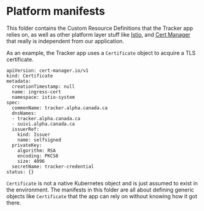 # Platform manifests

This folder contains the Custom Resource Definitions that the Tracker app relies on, as well as other platform layer stuff like [Istio](https://istio.io/), and [Cert Manager](https://cert-manager.io) that really is independent from our application.

As an example, the Tracker app uses a `Certificate` object to acquire a TLS certificate. 

```
apiVersion: cert-manager.io/v1
kind: Certificate
metadata:
  creationTimestamp: null
  name: ingress-cert
  namespace: istio-system
spec:
  commonName: tracker.alpha.canada.ca
  dnsNames:
  - tracker.alpha.canada.ca
  - suivi.alpha.canada.ca
  issuerRef:
    kind: Issuer
    name: selfsigned
  privateKey:
    algorithm: RSA
    encoding: PKCS8
    size: 4096
  secretName: tracker-credential
status: {}
```

`Certificate` is not a native Kubernetes object and is just assumed to exist in the environment. The manifests in this folder are all about defining generic objects like `Certificate` that the app can rely on without knowing how it got there.
